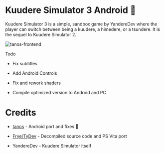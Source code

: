# Kuudere Simulator 3 Android 🚧

Kuudere Simulator 3 is a simple, sandbox game by YandereDev where the player can switch between being a kuudere, a himedere, or a tsundere. It is the sequel to Kuudere Simulator 2.

![tanos-frontend](https://raw.githubusercontent.com/TacoGit/KS3Android/main/thumb.png)

Todo
* Fix subtitles

* Add Android Controls

* Fix and rework shaders

* Compile optimized version to Android and PC

# Credits
* [tanos](https://github.com/TacoGit) - Android port and fixes 🚧

* [Frye/TyDev](https://twitter.com/TyDev_) - Decompiled source code and PS Vita port

* YandereDev - Kuudere Simulator itself
